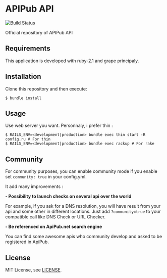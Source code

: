 # APIPub API

[![Build Status](https://travis-ci.org/bashou/apipub-api.svg)](https://travis-ci.org/bashou/apipub-api)

Official repository of APIPub API 

## Requirements

This application is developed with ruby-2.1 and grape principaly.

## Installation

Clone this repository and then execute:

    $ bundle install

## Usage

Use web server you want. Personnaly, i prefer thin :

	$ RAILS_ENV=<development|production> bundle exec thin start -R config.ru # For thin
	$ RAILS_ENV=<development|production> bundle exec rackup # For rake

## Community

For community purposes, you can enable community mode if you enable set ``community: true`` in your config.yml.

It add many improvements :

**- Possibility to launch checks on several api over the world**

For example, if you ask for a DNS resolution, you will have result from your api and some other in different locations.
Just add ``?community=true`` to your compatible call like DNS Check or URL Checker.

**- Be referenced on ApiPub.net search engine**

You can find some awesome apis who community develop and asked to be registered in ApiPub.

## License

MIT License, see [LICENSE](LICENSE.txt).